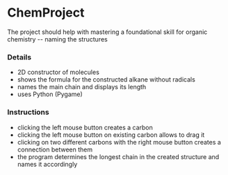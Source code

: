 # ChemProject
The project should help with mastering a foundational skill for organic chemistry -- naming the structures

### Details
- 2D constructor of molecules
- shows the formula for the constructed alkane without radicals
- names the main chain and displays its length
- uses Python (Pygame)

### Instructions
- clicking the left mouse button creates a carbon
- clicking the left mouse button on existing carbon allows to drag it
- clicking on two different carbons with the right mouse button creates a connection between them
- the program determines the longest chain in the created structure and names it accordingly
